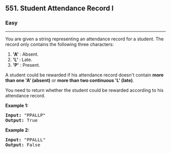 <h2>551. Student Attendance Record I</h2><h3>Easy</h3><hr><div>You are given a string representing an attendance record for a student. The record only contains the following three characters:

<p>
</p><ol>
<li><b>'A'</b> : Absent. </li>
<li><b>'L'</b> : Late.</li>
<li> <b>'P'</b> : Present. </li>
</ol>
<p></p>

<p>
A student could be rewarded if his attendance record doesn't contain <b>more than one 'A' (absent)</b> or <b>more than two continuous 'L' (late)</b>.    </p>

<p>You need to return whether the student could be rewarded according to his attendance record.</p>

<p><b>Example 1:</b><br>
</p><pre><b>Input:</b> "PPALLP"
<b>Output:</b> True
</pre>
<p></p>

<p><b>Example 2:</b><br>
</p><pre><b>Input:</b> "PPALLL"
<b>Output:</b> False
</pre>
<p></p>


</div>